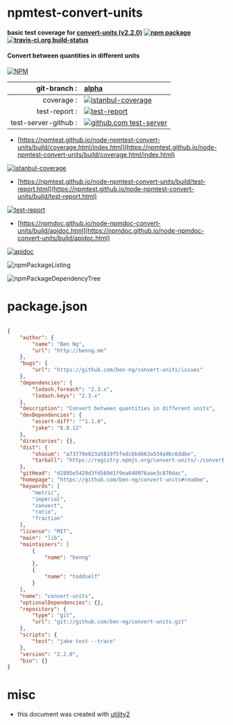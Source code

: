 # npmtest-convert-units

#### basic test coverage for  [convert-units (v2.2.0)](https://github.com/ben-ng/convert-units#readme)  [![npm package](https://img.shields.io/npm/v/npmtest-convert-units.svg?style=flat-square)](https://www.npmjs.org/package/npmtest-convert-units) [![travis-ci.org build-status](https://api.travis-ci.org/npmtest/node-npmtest-convert-units.svg)](https://travis-ci.org/npmtest/node-npmtest-convert-units)

#### Convert between quantities in different units

[![NPM](https://nodei.co/npm/convert-units.png?downloads=true&downloadRank=true&stars=true)](https://www.npmjs.com/package/convert-units)

| git-branch : | [alpha](https://github.com/npmtest/node-npmtest-convert-units/tree/alpha)|
|--:|:--|
| coverage : | [![istanbul-coverage](https://npmtest.github.io/node-npmtest-convert-units/build/coverage.badge.svg)](https://npmtest.github.io/node-npmtest-convert-units/build/coverage.html/index.html)|
| test-report : | [![test-report](https://npmtest.github.io/node-npmtest-convert-units/build/test-report.badge.svg)](https://npmtest.github.io/node-npmtest-convert-units/build/test-report.html)|
| test-server-github : | [![github.com test-server](https://npmtest.github.io/node-npmtest-convert-units/GitHub-Mark-32px.png)](https://npmtest.github.io/node-npmtest-convert-units/build/app/index.html) | | build-artifacts : | [![build-artifacts](https://npmtest.github.io/node-npmtest-convert-units/glyphicons_144_folder_open.png)](https://github.com/npmtest/node-npmtest-convert-units/tree/gh-pages/build)|

- [https://npmtest.github.io/node-npmtest-convert-units/build/coverage.html/index.html](https://npmtest.github.io/node-npmtest-convert-units/build/coverage.html/index.html)

[![istanbul-coverage](https://npmtest.github.io/node-npmtest-convert-units/build/screenCapture.buildCi.browser.%252Ftmp%252Fbuild%252Fcoverage.lib.html.png)](https://npmtest.github.io/node-npmtest-convert-units/build/coverage.html/index.html)

- [https://npmtest.github.io/node-npmtest-convert-units/build/test-report.html](https://npmtest.github.io/node-npmtest-convert-units/build/test-report.html)

[![test-report](https://npmtest.github.io/node-npmtest-convert-units/build/screenCapture.buildCi.browser.%252Ftmp%252Fbuild%252Ftest-report.html.png)](https://npmtest.github.io/node-npmtest-convert-units/build/test-report.html)

- [https://npmdoc.github.io/node-npmdoc-convert-units/build/apidoc.html](https://npmdoc.github.io/node-npmdoc-convert-units/build/apidoc.html)

[![apidoc](https://npmdoc.github.io/node-npmdoc-convert-units/build/screenCapture.buildCi.browser.%252Ftmp%252Fbuild%252Fapidoc.html.png)](https://npmdoc.github.io/node-npmdoc-convert-units/build/apidoc.html)

![npmPackageListing](https://npmtest.github.io/node-npmtest-convert-units/build/screenCapture.npmPackageListing.svg)

![npmPackageDependencyTree](https://npmtest.github.io/node-npmtest-convert-units/build/screenCapture.npmPackageDependencyTree.svg)



# package.json

```json

{
    "author": {
        "name": "Ben Ng",
        "url": "http://benng.me"
    },
    "bugs": {
        "url": "https://github.com/ben-ng/convert-units/issues"
    },
    "dependencies": {
        "lodash.foreach": "2.3.x",
        "lodash.keys": "2.3.x"
    },
    "description": "Convert between quantities in different units",
    "devDependencies": {
        "assert-diff": "^1.1.0",
        "jake": "8.0.12"
    },
    "directories": {},
    "dist": {
        "shasum": "a73779e023a5819f5fedcbbd663a554a9bc6ddbe",
        "tarball": "https://registry.npmjs.org/convert-units/-/convert-units-2.2.0.tgz"
    },
    "gitHead": "d2895e5429d3fd569d1f9ea640976aae3c870dac",
    "homepage": "https://github.com/ben-ng/convert-units#readme",
    "keywords": [
        "metric",
        "imperial",
        "convert",
        "ratio",
        "fraction"
    ],
    "license": "MIT",
    "main": "lib",
    "maintainers": [
        {
            "name": "benng"
        },
        {
            "name": "toddself"
        }
    ],
    "name": "convert-units",
    "optionalDependencies": {},
    "repository": {
        "type": "git",
        "url": "git://github.com/ben-ng/convert-units.git"
    },
    "scripts": {
        "test": "jake test --trace"
    },
    "version": "2.2.0",
    "bin": {}
}
```



# misc
- this document was created with [utility2](https://github.com/kaizhu256/node-utility2)
